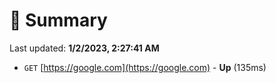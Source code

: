 # 📖 Summary
Last updated: **1/2/2023, 2:27:41 AM**

- `GET` [https://google.com](https://google.com) - **Up** (135ms)
